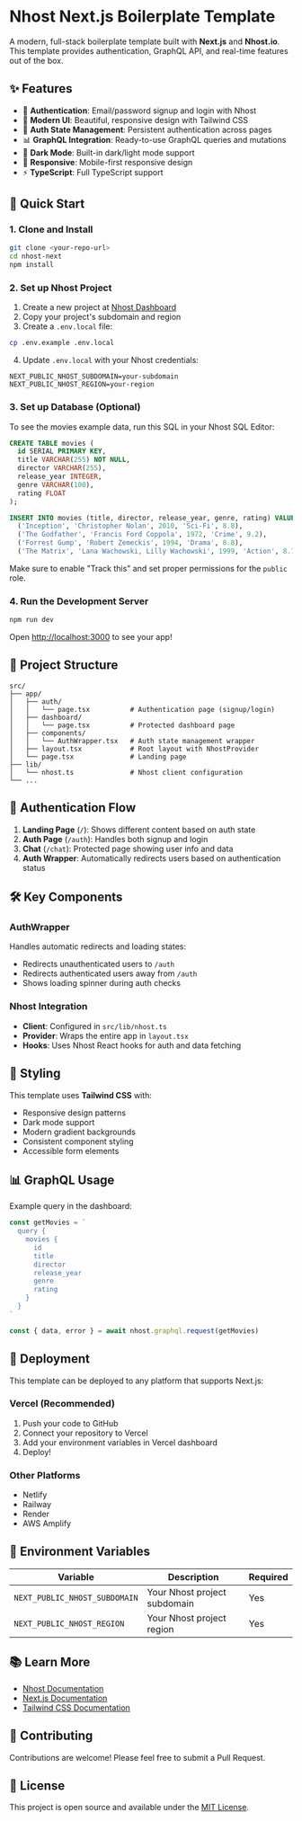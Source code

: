 # Nhost Next.js Boilerplate Template

A modern, full-stack boilerplate template built with **Next.js** and **Nhost.io**. This template provides authentication, GraphQL API, and real-time features out of the box.

## ✨ Features

- 🔐 **Authentication**: Email/password signup and login with Nhost
- 🎨 **Modern UI**: Beautiful, responsive design with Tailwind CSS
- 🔄 **Auth State Management**: Persistent authentication across pages
- 📊 **GraphQL Integration**: Ready-to-use GraphQL queries and mutations
- 🌙 **Dark Mode**: Built-in dark/light mode support
- 📱 **Responsive**: Mobile-first responsive design
- ⚡ **TypeScript**: Full TypeScript support

## 🚀 Quick Start

### 1. Clone and Install

```bash
git clone <your-repo-url>
cd nhost-next
npm install
```

### 2. Set up Nhost Project

1. Create a new project at [Nhost Dashboard](https://app.nhost.io)
2. Copy your project's subdomain and region
3. Create a `.env.local` file:

```bash
cp .env.example .env.local
```

4. Update `.env.local` with your Nhost credentials:

```env
NEXT_PUBLIC_NHOST_SUBDOMAIN=your-subdomain
NEXT_PUBLIC_NHOST_REGION=your-region
```

### 3. Set up Database (Optional)

To see the movies example data, run this SQL in your Nhost SQL Editor:

```sql
CREATE TABLE movies (
  id SERIAL PRIMARY KEY,
  title VARCHAR(255) NOT NULL,
  director VARCHAR(255),
  release_year INTEGER,
  genre VARCHAR(100),
  rating FLOAT
);

INSERT INTO movies (title, director, release_year, genre, rating) VALUES
  ('Inception', 'Christopher Nolan', 2010, 'Sci-Fi', 8.8),
  ('The Godfather', 'Francis Ford Coppola', 1972, 'Crime', 9.2),
  ('Forrest Gump', 'Robert Zemeckis', 1994, 'Drama', 8.8),
  ('The Matrix', 'Lana Wachowski, Lilly Wachowski', 1999, 'Action', 8.7);
```

Make sure to enable "Track this" and set proper permissions for the `public` role.

### 4. Run the Development Server

```bash
npm run dev
```

Open [http://localhost:3000](http://localhost:3000) to see your app!

## 📁 Project Structure

```
src/
├── app/
│   ├── auth/
│   │   └── page.tsx          # Authentication page (signup/login)
│   ├── dashboard/
│   │   └── page.tsx          # Protected dashboard page
│   ├── components/
│   │   └── AuthWrapper.tsx   # Auth state management wrapper
│   ├── layout.tsx            # Root layout with NhostProvider
│   └── page.tsx              # Landing page
├── lib/
│   └── nhost.ts              # Nhost client configuration
└── ...
```

## 🔐 Authentication Flow

1. **Landing Page** (`/`): Shows different content based on auth state
2. **Auth Page** (`/auth`): Handles both signup and login
3. **Chat** (`/chat`): Protected page showing user info and data
4. **Auth Wrapper**: Automatically redirects users based on authentication status

## 🛠️ Key Components

### AuthWrapper
Handles automatic redirects and loading states:
- Redirects unauthenticated users to `/auth`
- Redirects authenticated users away from `/auth`
- Shows loading spinner during auth checks

### Nhost Integration
- **Client**: Configured in `src/lib/nhost.ts`
- **Provider**: Wraps the entire app in `layout.tsx`
- **Hooks**: Uses Nhost React hooks for auth and data fetching

## 🎨 Styling

This template uses **Tailwind CSS** with:
- Responsive design patterns
- Dark mode support
- Modern gradient backgrounds
- Consistent component styling
- Accessible form elements

## 📊 GraphQL Usage

Example query in the dashboard:

```typescript
const getMovies = `
  query {
    movies {
      id
      title
      director
      release_year
      genre
      rating
    }
  }
`

const { data, error } = await nhost.graphql.request(getMovies)
```

## 🚀 Deployment

This template can be deployed to any platform that supports Next.js:

### Vercel (Recommended)
1. Push your code to GitHub
2. Connect your repository to Vercel
3. Add your environment variables in Vercel dashboard
4. Deploy!

### Other Platforms
- Netlify
- Railway
- Render
- AWS Amplify

## 🔧 Environment Variables

| Variable | Description | Required |
|----------|-------------|---------|
| `NEXT_PUBLIC_NHOST_SUBDOMAIN` | Your Nhost project subdomain | Yes |
| `NEXT_PUBLIC_NHOST_REGION` | Your Nhost project region | Yes |

## 📚 Learn More

- [Nhost Documentation](https://docs.nhost.io)
- [Next.js Documentation](https://nextjs.org/docs)
- [Tailwind CSS Documentation](https://tailwindcss.com/docs)

## 🤝 Contributing

Contributions are welcome! Please feel free to submit a Pull Request.

## 📄 License

This project is open source and available under the [MIT License](LICENSE).
